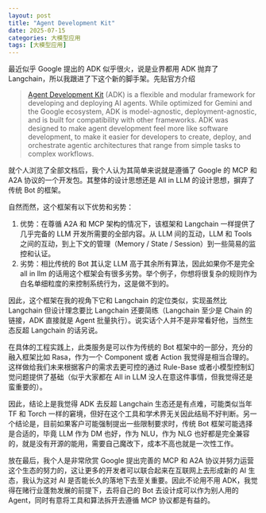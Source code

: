 ```yaml
---
layout: post
title: "Agent Development Kit"
date: 2025-07-15
categories: 大模型应用
tags: [大模型应用]
---
```


最近似乎 Google 提出的 ADK 似乎很火，说是业界都用 ADK 抛弃了 Langchain，所以我跟进了下这个新的脚手架。先贴官方介绍

> [Agent Development Kit](https://google.github.io/adk-docs/) (ADK) is a flexible and modular framework for developing and deploying AI agents. While optimized for Gemini and the Google ecosystem, ADK is model-agnostic, deployment-agnostic, and is built for compatibility with other frameworks. ADK was designed to make agent development feel more like software development, to make it easier for developers to create, deploy, and orchestrate agentic architectures that range from simple tasks to complex workflows.

<!--more-->

就个人浏览了全部文档后，我个人认为其简单来说就是遵循了 Google 的 MCP 和 A2A 协议的一个开发包。其整体的设计思想还是 All in LLM 的设计思想，摒弃了传统 Bot 的框架。

自然而然，这个框架有以下优势和劣势：

1. 优势：在尊循 A2A 和 MCP 架构的情况下，该框架和 Langchain 一样提供了几乎完备的 LLM 开发所需要的全部内容。从 LLM 间的互动，LLM 和 Tools 之间的互动，到上下文的管理（Memory / State / Session）到一些简易的监控和认证。
2. 劣势：相比传统的 Bot 其认定 LLM 高于其余所有算法，因此如果你不是完全 all in llm 的话用这个框架会有很多劣势。举个例子，你想将很复杂的规则作为白名单细粒度的来控制系统行为，这是做不到的。

因此，这个框架在我的视角下它和 Langchain 的定位类似，实现虽然比 Langchain 但设计理念要比 Langchain 还要简练（Langchain 至少是 Chain 的链接，ADK 直接就是 Agent 批量执行）。说实话个人并不是非常看好他，当然生态反超 Langchain 的话另说。

在具体的工程实践上，此类服务是可以作为传统的 Bot 框架中的一部分，充分的融入框架比如 Rasa，作为一个 Component 或者 Action 我觉得是相当合理的。这样做给我们未来根据客户的需求去更可控的通过 Rule-Base 或者小模型控制幻觉问题提供了基础（似乎大家都在 All in LLM 没人在意这件事情，但我觉得还是蛮重要的）。

因此，结论上是我觉得 ADK 去反超 Langchain 生态还是有点难，可能类似当年 TF 和 Torch 一样的窘境，但好在这个工具和学术界无关因此结局不好判断。另一个结论是，目前如果客户可能强制提出一些限制要求时，传统 Bot 框架可能选择是合适的，毕竟 LLM 作为 DM 也好，作为 NLU，作为 NLG 也好都是完全兼容的，就是没有开源的能用，需要自己魔改下，成本不高也就是一次性工作。

放在最后，我个人是非常欣赏 Google 提出完善的 MCP 和 A2A 协议并努力运营这个生态的努力的，这让更多的开发者可以联合起来在互联网上去形成新的 AI 生态，我认为这对 AI 是否能长久的落地下去至关重要。因此不论用不用 ADK，我觉得在赌行业蓬勃发展的前提下，去将自己的 Bot 去设计成可以作为别人用的 Agent，同时有意将工具和算法拆开去遵循 MCP 协议都是有益的。
